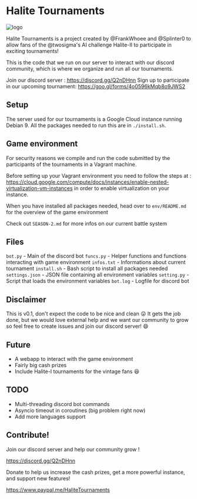 # Halite Tournaments        

![logo](https://s14.postimg.org/fy1jl5imp/HTLogo.png)

Halite Tournaments is a project created by @FrankWhoee and @Splinter0
to allow fans of the @twosigma's AI challenge Halite-II to participate
in exciting tournaments!

This is the code that we run on our server to interact with our discord
community, which is where we organize and run all our tournaments.

Join our discord server : https://discord.gg/Q2nDHnn
Sign up to participate in our upcoming tournament: https://goo.gl/forms/4o0596kMqb8o9JWS2

## Setup

The server used for our tournaments is a Google Cloud instance running Debian 9.
All the packages needed to run this are in `./install.sh`.

## Game environment

For security reasons we compile and run the code submitted by the
participants of the tournaments in a Vagrant machine.

Before setting up your Vagrant environment you need to follow the steps
at : https://cloud.google.com/compute/docs/instances/enable-nested-virtualization-vm-instances
in order to enable virtualization on your instance.

When you have installed all packages needed, head over to `env/README.md`
for the overview of the game environment

Check out `SEASON-2.md` for more infos on our current battle system

## Files

`bot.py` - Main of the discord bot
`funcs.py` - Helper functions and functions interacting with game environment
`infos.txt` - Informations about current tournament
`install.sh` - Bash script to install all packages needed
`settings.json` - JSON file containing all environment variables
`setting.py` - Script that loads the environment variables
`bot.log` - Logfile for discord bot

## Disclaimer

This is v0.1, don't expect the code to be nice and clean  :stuck_out_tongue_winking_eye:
It gets the job done, but we would love external help and we want our
community to grow so feel free to create issues and join our discord
server! :smile:

## Future

- A webapp to interact with the game environment
- Fairly big cash prizes
- Include Halite-I tournaments for the vintage fans :laughing:

## TODO

- Multi-threading discord bot commands
- Asyncio timeout in coroutines (big problem right now)
- Add more languages support

## Contribute!

Join our discord server and help our community grow !

https://discord.gg/Q2nDHnn

Donate to help us increase the cash prizes, get a more powerful instance, and support new features!

https://www.paypal.me/HaliteTournaments
